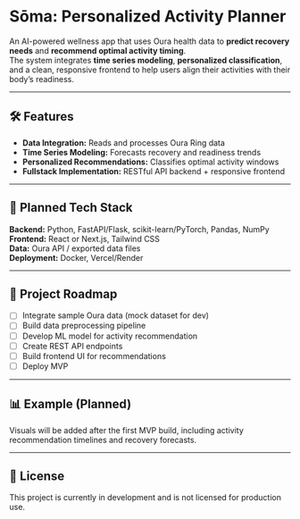 # Sōma: Personalized Activity Planner

An AI-powered wellness app that uses Oura health data to **predict recovery needs** and **recommend optimal activity timing**.  
The system integrates **time series modeling**, **personalized classification**, and a clean, responsive frontend to help users align their activities with their body’s readiness.

---

## 🛠 Features
- **Data Integration:** Reads and processes Oura Ring data
- **Time Series Modeling:** Forecasts recovery and readiness trends
- **Personalized Recommendations:** Classifies optimal activity windows
- **Fullstack Implementation:** RESTful API backend + responsive frontend

---

## 📂 Planned Tech Stack
**Backend:** Python, FastAPI/Flask, scikit-learn/PyTorch, Pandas, NumPy  
**Frontend:** React or Next.js, Tailwind CSS  
**Data:** Oura API / exported data files  
**Deployment:** Docker, Vercel/Render

---

## 🧭 Project Roadmap
- [ ] Integrate sample Oura data (mock dataset for dev)  
- [ ] Build data preprocessing pipeline  
- [ ] Develop ML model for activity recommendation  
- [ ] Create REST API endpoints  
- [ ] Build frontend UI for recommendations  
- [ ] Deploy MVP  

---

## 📊 Example (Planned)
Visuals will be added after the first MVP build, including activity recommendation timelines and recovery forecasts.

---

## 📜 License
This project is currently in development and is not licensed for production use.
